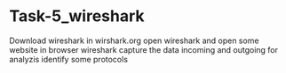 # Task-5_wireshark
Download wireshark in wirshark.org
open wireshark and open some website in browser
wireshark capture the data incoming and outgoing for analyzis
identify some protocols

